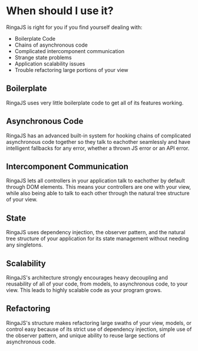# When should I use it?

RingaJS is right for you if you find yourself dealing with:

* Boilerplate Code
* Chains of asynchronous code
* Complicated intercomponent communication
* Strange state problems
* Application scalability issues
* Trouble refactoring large portions of your view

## Boilerplate

RingaJS uses very little boilerplate code to get all of its features working. 

## Asynchronous Code

RingaJS has an advanced built-in system for hooking chains of complicated asynchronous code together so they talk to eachother seamlessly and have intelligent fallbacks for any error, whether a thrown JS error or an API error.

## Intercomponent Communication

RingaJS lets all controllers in your application talk to eachother by default through DOM elements. This means your controllers are one with your view, while also being able to talk to each other through the natural tree structure of your view.

## State

RingaJS uses dependency injection, the observer pattern, and the natural tree structure of your application for its state management without needing any singletons.

## Scalability

RingaJS's architecture strongly encourages heavy decoupling and reusability of all of your code, from models, to asynchronous code, to your view. This leads to highly scalable code as your program grows.

## Refactoring

RingaJS's structure makes refactoring large swaths of your view, models, or control easy because of its strict use of dependency injection, simple use of the observer pattern, and unique ability to reuse large sections of asynchronous code.